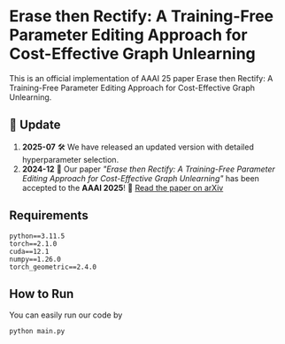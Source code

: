 # Erase then Rectify: A Training-Free Parameter Editing Approach for Cost-Effective Graph Unlearning

This is an official implementation of AAAI 25 paper Erase then Rectify: A Training-Free Parameter Editing Approach for Cost-Effective Graph Unlearning.

## 📰 Update

 1. **2025-07**
    🛠️ We have released an updated version with detailed hyperparameter selection.
 2. **2024-12**
    🎉 Our paper *"Erase then Rectify: A Training-Free Parameter Editing Approach for Cost-Effective Graph Unlearning"* has been accepted to the **AAAI 2025**!
    📄 [Read the paper on arXiv](https://arxiv.org/pdf/2409.16684)

## Requirements
```
python==3.11.5
torch==2.1.0
cuda==12.1
numpy==1.26.0
torch_geometric==2.4.0
```

## How to Run
You can easily run our code by

```
python main.py
```

